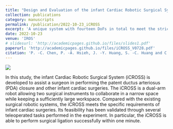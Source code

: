 ```yaml
---
title: "Design and Evaluation of the infant Cardiac Robotic Surgical System (iCROSS)"
collection: publications
category: manuscripts
permalink: /publication/2022-10-23_iCROSS
excerpt: 'A unique system with fourteen DoFs in total to meet the strict requirements for infant cardiac surgery, an application rarely explored by existing medical robotic research.'
date: 2022-10-23
venue: 'IROS'
# slidesurl: 'http://academicpages.github.io/files/slides1.pdf'
paperurl: 'http://academicpages.github.io/files/iCROSS_V0728.pdf'
citation: 'P. ‑C. Chen, P. ‑A. Hsieh, J. ‑Y. Huang, S. ‑C. Huang and C. ‑W. Chen, ”Design and Evaluation of the infant Cardiac Robotic Surgical System (iCROSS),” 2022 IEEE/RSJ International Conference on Intelligent Robots and Systems (IROS), 2022, pp. 413‑418, doi: 10.1109/IROS47612.2022.9981503.'
---
```

![](https://i.imgur.com/5fWK4lw.png)

In this study, the infant Cardiac Robotic Surgical System (iCROSS) is developed to assist a surgeon in performing the patent ductus arteriosus (PDA) closure and other infant cardiac surgeries. The iCROSS is a dual-arm robot allowing two surgical instruments to collaborate in a narrow space while keeping a sufficiently large workspace. Compared with the existing surgical robotic systems, the iCROSS meets the specific requirements of infant cardiac surgeries. Its feasibility has been validated through several teleoperated tasks performed in the experiment. In particular, the iCROSS is able to perform surgical ligation successfully within one minute.